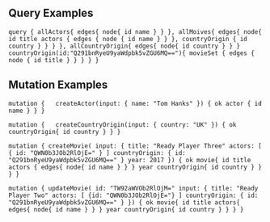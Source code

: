 ## Query Examples
`
query {
  allActors{
    edges{
      node{
        id
        name
      }
    }
  },
  allMoives{
    edges{
      node{
        id
        title
        actors {
          edges {
            node {
              id
              name
            }
          }
        },
        countryOrigin {
          id
          country
        }
      }
    }
  },
  allCountryOrigin{
    edges{
      node{
        id
        country
      }
    }
  }
  countryOrigin(id:"Q291bnRyeU9yaWdpbk5vZGU6MQ=="){
    movieSet {
      edges {
        node {
          id
          title
        }
      }
    }
  }
}
`

## Mutation Examples
`
mutation {  
  createActor(input: {
    name: "Tom Hanks"
  }) {
    ok
    actor {
      id
      name
    }
  }
}
`

`
mutation {  
  createCountryOrigin(input: {
    country: "UK"
  }) {
    ok
     countryOrigin{
      id
      country
    }
  }
}
`

`
mutation {
 createMovie(
  input: {
    title: "Ready Player Three"
    actors: [
      {
        id: "QWN0b3JOb2RlOjE="
      }
    ]
    countryOrigin: {
      id: "Q291bnRyeU9yaWdpbk5vZGU6MQ=="
    }
    year: 2017
	}) {
    ok
    movie{
      id
      title
      actors {
        edges{
          node{
            id
            name
          }
        }
      }
      year
      countryOrigin{
        id
        country
      }
    }
	}
}
`

`
mutation {
  updateMovie(
    id: "TW92aWVOb2RlOjM="
    input: {
      title: "Ready Player Two"
      actors: [
        {id: "QWN0b3JOb2RlOjE="}
      ]
      countryOrigin: {
        id: "Q291bnRyeU9yaWdpbk5vZGU6MQ=="
      }
  	}) {
    ok
    movie{
      id
      title
      actors{
        edges{
          node{
            id
            name
          }
        }
      }
      year
      countryOrigin{
        id
        country
      }
    }
  }
}
`
